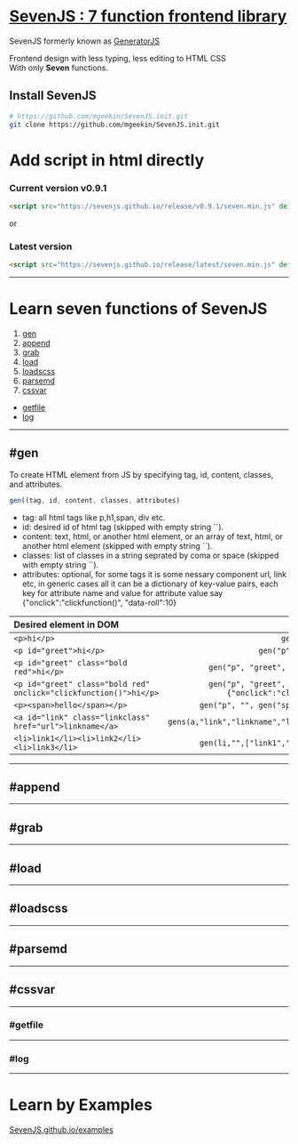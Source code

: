 # [SevenJS : 7 function frontend library](SevenJS.github.io)

SevenJS formerly known as [GeneratorJS](https://generatorjs.github.io)

Frontend design with less typing, less editing to HTML CSS  
With only **Seven** functions.

## Install SevenJS

```bash
# https://github.com/mgeekin/SevenJS.init.git
git clone https://github.com/mgeekin/SevenJS.init.git
```
# Add script in html directly

### Current version v0.9.1
```html
<script src="https://sevenjs.github.io/release/v0.9.1/seven.min.js" defer></script>
```
or 

### Latest version
```html
<script src="https://sevenjs.github.io/release/latest/seven.min.js" defer></script>
```


---

# Learn seven functions of SevenJS

1. [gen](#gen)
2. [append](#append)
3. [grab](#grab)   
4. [load](#laod)
5. [loadscss](#loadscss)
6. [parsemd](#parsemd)
7. [cssvar](#cssvar)
* [getfile](#getfile)
* [log](#log)

---
## #gen

To create HTML element from JS by specifying tag, id, content, classes, and attributes.
```js
gen((tag, id, content, classes, attributes)
```

- tag: all html tags like p,h1,span, div etc.
- id: desired id of html tag (skipped with empty string ``).
- content: text, html, or another html element, or an array of text, html, or another html element (skipped with empty string ``).
- classes: list of classes in a string seprated by coma or space (skipped with empty string ``).
- attributes: optional, for some tags it is some nessary component url, link etc, in generic cases all it can be a dictionary of key-value pairs, each key for attribute name and value for attribute value say {"onclick":"clickfunction()", "data-roll":10} 

|Desired element in DOM| Required code|
|:---|---:|
|`<p>hi</p>`|`gen("p", "", "hi")`|
|`<p id="greet">hi</p>`|`gen("p", "greet", "hi")`|
|`<p id="greet" class="bold red">hi</p>`|`gen("p", "greet", "hi","bold,red")`|
|`<p id="greet" class="bold red" onclick="clickfunction()">hi</p>`|`gen("p", "greet", "hi","bold,red",{"onclick":"clickfunction()"})`|
|`<p><span>hello</span></p>`|`gen("p", "", gen("span","","hello"))`|
|`<a id="link" class="linkclass" href="url">linkname</a>`|`gens(a,"link","linkname","linkclass","url")`|
|`<li>link1</li><li>link2</li><li>link3</li>`|`gen(li,"",["link1","link2","link3"])`|

---
## #append

---
## #grab

---
## #load

---
## #loadscss

---
## #parsemd

---
## #cssvar

---
### #getfile

---
### #log

--- 

# Learn by Examples

[SevenJS.github.io/examples](https://SevenJS.github.io/examples)
